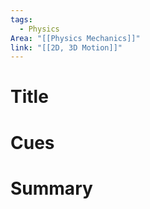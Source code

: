 ```yaml
---
tags:
  - Physics
Area: "[[Physics Mechanics]]"
link: "[[2D, 3D Motion]]"
---
```

# Title
# Cues
# Summary
```

```